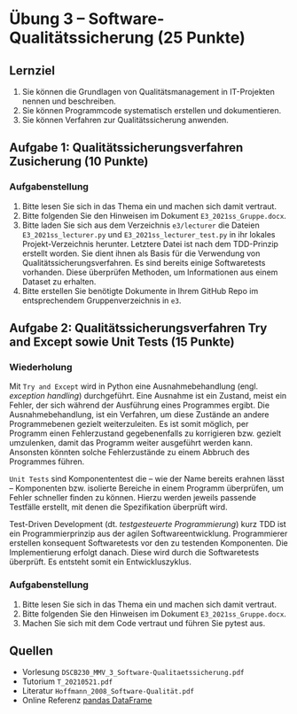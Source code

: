 # Übung 3 – Software-Qualitätssicherung (25 Punkte)

## Lernziel

1. Sie können die Grundlagen von Qualitätsmanagement in IT-Projekten nennen und beschreiben.
2. Sie können Programmcode systematisch erstellen und dokumentieren.
3. Sie können Verfahren zur Qualitätssicherung anwenden.

## Aufgabe 1: Qualitätssicherungsverfahren Zusicherung (10 Punkte)

### Aufgabenstellung

1. Bitte lesen Sie sich in das Thema ein und machen sich damit vertraut.
2. Bitte folgenden Sie den Hinweisen im Dokument `E3_2021ss_Gruppe.docx`.
3. Bitte laden Sie sich aus dem Verzeichnis `e3/lecturer` die Dateien `E3_2021ss_lecturer.py` und `E3_2021ss_lecturer_test.py` in ihr lokales Projekt-Verzeichnis herunter. Letztere Datei ist nach dem TDD-Prinzip erstellt worden. Sie dient ihnen als Basis für die Verwendung von Qualitätssicherungsverfahren. Es sind bereits einige Softwaretests vorhanden. Diese überprüfen Methoden, um Informationen aus einem Dataset zu erhalten.
4. Bitte erstellen Sie benötigte Dokumente in Ihrem GitHub Repo im entsprechendem Gruppenverzeichnis in `e3`.

## Aufgabe 2: Qualitätssicherungsverfahren Try and Except sowie Unit Tests (15 Punkte)

### Wiederholung

Mit `Try and Except` wird in Python eine Ausnahmebehandlung (engl. _exception handling_) durchgeführt. Eine Ausnahme ist ein Zustand, meist ein Fehler, der sich während der Ausführung eines Programmes ergibt. Die Ausnahmebehandlung, ist ein Verfahren, um diese Zustände an andere Programmebenen gezielt weiterzuleiten. Es ist somit möglich, per Programm einen Fehlerzustand gegebenenfalls zu korrigieren bzw. gezielt umzulenken, damit das Programm weiter ausgeführt werden kann. Ansonsten könnten solche Fehlerzustände zu einem Abbruch des Programmes führen.

`Unit Tests` sind Komponententest die – wie der Name bereits erahnen lässt – Komponenten bzw. isolierte Bereiche in einem Programm überprüfen, um Fehler schneller finden zu können. Hierzu werden jeweils passende Testfälle erstellt, mit denen die Spezifikation überprüft wird.

Test-Driven Development (dt. _testgesteuerte Programmierung_) kurz TDD ist ein Programmierprinzip aus der agilen Softwareentwicklung. Programmierer erstellen konsequent Softwaretests vor den zu testenden Komponenten. Die Implementierung erfolgt danach. Diese wird durch die Softwaretests überprüft. Es entsteht somit ein Entwickluszyklus.

### Aufgabenstellung

1. Bitte lesen Sie sich in das Thema ein und machen sich damit vertraut.
2. Bitte folgenden Sie den Hinweisen im Dokument `E3_2021ss_Gruppe.docx`.
3. Machen Sie sich mit dem Code vertraut und führen Sie pytest aus.

## Quellen

- Vorlesung `DSCB230_MMV_3_Software-Qualitaetssicherung.pdf`
- Tutorium `T_20210521.pdf`
- Literatur `Hoffmann_2008_Software-Qualität.pdf`
- Online Referenz [pandas DataFrame](https://pandas.pydata.org/pandas-docs/stable/reference/framehtml)

